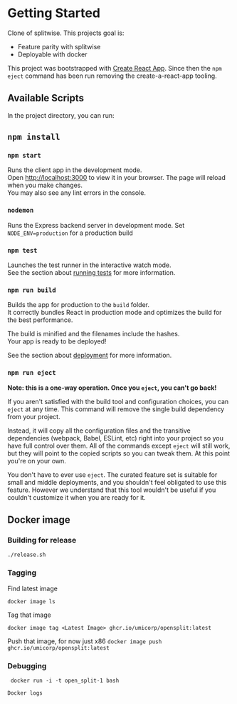 # Getting Started 

Clone of splitwise. This projects goal is:

* Feature parity with splitwise
* Deployable with docker

This project was bootstrapped with [Create React App](https://github.com/facebook/create-react-app).
Since then the ``npm eject`` command has been run removing the create-a-react-app tooling. 

## Available Scripts

In the project directory, you can run:

## `npm install`

### `npm start`

Runs the client app in the development mode.\
Open [http://localhost:3000](http://localhost:3000) to view it in your browser.
The page will reload when you make changes.\
You may also see any lint errors in the console.

### `nodemon`

Runs the Express backend server in development mode. Set ``NODE_ENV=production`` for a production build

### `npm test`

Launches the test runner in the interactive watch mode.\
See the section about [running tests](https://facebook.github.io/create-react-app/docs/running-tests) for more information.

### `npm run build`

Builds the app for production to the `build` folder.\
It correctly bundles React in production mode and optimizes the build for the best performance.

The build is minified and the filenames include the hashes.\
Your app is ready to be deployed!

See the section about [deployment](https://facebook.github.io/create-react-app/docs/deployment) for more information.

### `npm run eject`

**Note: this is a one-way operation. Once you `eject`, you can't go back!**

If you aren't satisfied with the build tool and configuration choices, you can `eject` at any time. This command will remove the single build dependency from your project.

Instead, it will copy all the configuration files and the transitive dependencies (webpack, Babel, ESLint, etc) right into your project so you have full control over them. All of the commands except `eject` will still work, but they will point to the copied scripts so you can tweak them. At this point you're on your own.

You don't have to ever use `eject`. The curated feature set is suitable for small and middle deployments, and you shouldn't feel obligated to use this feature. However we understand that this tool wouldn't be useful if you couldn't customize it when you are ready for it.


## Docker image

### Building for release

```
./release.sh                      
```

### Tagging

Find latest image

``docker image ls``

Tag that image

``docker image tag <Latest Image> ghcr.io/umicorp/opensplit:latest``

Push that image, for now just x86
``docker image push ghcr.io/umicorp/opensplit:latest ``

### Debugging 

`` docker run -i -t open_split-1 bash``

``Docker logs``